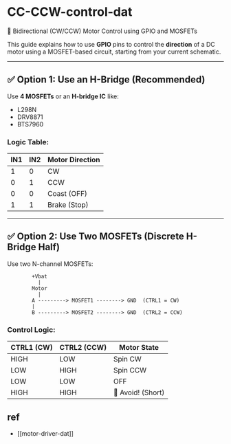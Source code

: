 
# CC-CCW-control-dat

🚀 Bidirectional (CW/CCW) Motor Control using GPIO and MOSFETs

This guide explains how to use **GPIO** pins to control the **direction** of a DC motor using a MOSFET-based circuit, starting from your current schematic.

---

## ✅ Option 1: Use an H-Bridge (Recommended)

Use **4 MOSFETs** or an **H-bridge IC** like:

- L298N
- DRV8871
- BTS7960

### Logic Table:
| IN1 | IN2 | Motor Direction |
|-----|-----|-----------------|
|  1  |  0  | CW              |
|  0  |  1  | CCW             |
|  0  |  0  | Coast (OFF)     |
|  1  |  1  | Brake (Stop)    |

---

## ✅ Option 2: Use Two MOSFETs (Discrete H-Bridge Half)

Use two N-channel MOSFETs:

```
        +Vbat
          |
        Motor
          |
        A ---------> MOSFET1 --------> GND  (CTRL1 = CW)
        |
        B ---------> MOSFET2 --------> GND  (CTRL2 = CCW)
```

### Control Logic:
| CTRL1 (CW) | CTRL2 (CCW) | Motor State |
|------------|-------------|-------------|
| HIGH       | LOW         | Spin CW     |
| LOW        | HIGH        | Spin CCW    |
| LOW        | LOW         | OFF         |
| HIGH       | HIGH        | 🚫 Avoid! (Short) |


## ref 

- [[motor-driver-dat]]